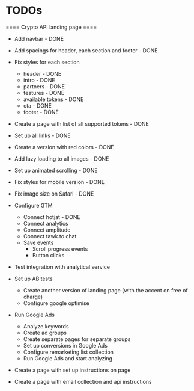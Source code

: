 # TODOs

==== Crypto API landing page ====

- Add navbar - DONE
- Add spacings for header, each section and footer - DONE
- Fix styles for each section
  - header - DONE
  - intro - DONE
  - partners - DONE
  - features - DONE
  - available tokens - DONE
  - cta - DONE
  - footer - DONE
- Create a page with list of all supported tokens - DONE
- Set up all links - DONE
- Create a version with red colors - DONE
- Add lazy loading to all images - DONE
- Set up animated scrolling - DONE
- Fix styles for mobile version - DONE
- Fix image size on Safari - DONE

- Configure GTM
  - Connect hotjat - DONE
  - Connect analytics
  - Connect amplitude
  - Connect tawk.to chat
  - Save events
    - Scroll progress events
    - Button clicks

- Test integration with analytical service

- Set up AB tests
  - Create another version of landing page (with the accent on free of charge)
  - Configure google optimise

- Run Google Ads
  - Analyze keywords
  - Create ad groups
  - Create separate pages for separate groups
  - Set up conversions in Google Ads
  - Configure remarketing list collection
  - Run Google Ads and start analyzing

- Create a page with set up instructions on page
- Create a page with email collection and api instructions
